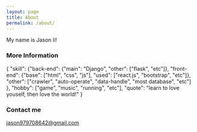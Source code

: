 ```yaml
---
layout: page
title: About
permalink: /about/
---
```


My name is Jason li!

### More Information

{
  "skill": {"back-end": {"main": "Django", "other": ["flask", "etc"]}, "front-end": {"base": ["html", "css", "js"], "used": ["react.js", "bootstrap", "etc"]}, "other": ["crawler", "auto-operate", "data-handle", "most database", "etc"] },
  "hobby": ["game", "music", "running", "etc"],
  "quote": "learn to love youself, then love the world!"
}

### Contact me

[jason979708642@gmail.com](mailto:jason979708642@gmail.com)
